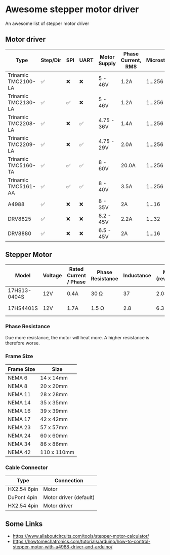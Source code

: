 # Awesome stepper motor driver
An awesome list of stepper motor driver

## Motor driver

| Type | Step/Dir | SPI | UART | Motor Supply | Phase Current, RMS | Microsteps
| ------------- | ------------- | ------------- | ------------- | ------------- | ------------- | -------------
| Trinamic TMC2100-LA | :white_check_mark: | :x: | :x: | 5 - 46V | 1.2A | 1...256
| Trinamic TMC2130-LA | :white_check_mark: | :white_check_mark: | :x: | 5 - 46V | 1.2A | 1...256
| Trinamic TMC2208-LA | :white_check_mark: | :x: | :white_check_mark: | 4.75 - 36V | 1.4A | 1...256
| Trinamic TMC2209-LA | :white_check_mark: | :x: | :white_check_mark:  | 4.75 - 29V | 2.0A | 1...256
| Trinamic TMC5160-TA | :white_check_mark: | :white_check_mark: | :white_check_mark: | 8 - 60V | 20.0A | 1...256
| Trinamic TMC5161-AA | :white_check_mark: | :white_check_mark: | :white_check_mark: | 8 - 40V | 3.5A | 1...256
| A4988 | :white_check_mark: | :x: | :x: | 8 - 35V | 2A | 1...16
| DRV8825 | :white_check_mark: | :x: | :x: | 8.2 - 45V | 2.2A | 1...32
| DRV8880 | :white_check_mark: | :x: | :x: | 6.5 - 45V | 2A | 1...16

## Stepper Motor

| Model | Voltage | Rated Current / Phase | Phase Resistance | Inductance | Max. Speed (revolutions/sec) | Motor Type | Frame Size | Datasheet
| ------------- | ------------- | ------------- | ------------- | ------------- | ------------- | ------------- | ------------- | -------------
| 17HS13-0404S | 12V | 0.4A | 30 Ω | 37 | 2.03 | Bipolar | NEMA 17 | [Datasheet](https://www.oyostepper.com/images/upload/File/17HS13-0404S.pdf)
| 17HS4401S | 12V | 1.7A | 1.5 Ω | 2.8 | 6.3 | Bipolar | NEMA 17 | -



### Phase Resistance
Due more resistance, the motor will heat more. A higher resistance is therefore worse.

### Frame Size

| Frame Size | Size
| ------------- | -------------
| NEMA 6 | 14 x 14mm
| NEMA 8 | 20 x 20mm
| NEMA 11 | 28 x 28mm
| NEMA 14 | 35 x 35mm
| NEMA 16 | 39 x 39mm
| NEMA 17 | 42 x 42mm
| NEMA 23 | 57 x 57mm
| NEMA 24 | 60 x 60mm
| NEMA 34 | 86 x 86mm
| NEMA 42 | 110 x 110mm

### Cable Connector

| Type | Connection
| ------------- | -------------
| HX2.54 6pin | Motor
| DuPont 4pin | Motor driver (default)
| HX2.54 4pin | Motor driver

## Some Links

- https://www.allaboutcircuits.com/tools/stepper-motor-calculator/
- https://howtomechatronics.com/tutorials/arduino/how-to-control-stepper-motor-with-a4988-driver-and-arduino/
